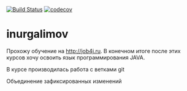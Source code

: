 [![Build Status](https://travis-ci.org/NURGALIMOV/inurgalimov.svg?branch=master)](https://travis-ci.org/NURGALIMOV/inurgalimov)
[![codecov](https://codecov.io/gh/NURGALIMOV/inurgalimov/branch/master/graph/badge.svg)](https://codecov.io/gh/NURGALIMOV/inurgalimov)

# inurgalimov
Прохожу обучение на http://job4j.ru. В конечном итоге после этих курсов хочу освоить язык программирования JAVA.

В курсе производилась работа с ветками git

Объединение зафиксированных изменений